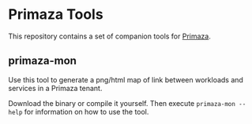 # Primaza Tools

This repository contains a set of companion tools for [Primaza](https://github.com/primaza/primaza).

## primaza-mon

Use this tool to generate a png/html map of link between workloads and services in a Primaza tenant.

Download the binary or compile it yourself. Then execute `primaza-mon --help` for information on how to use the tool.
